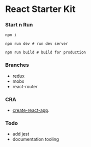 # React Starter Kit

### Start n Run
```
npm i

npm run dev # run dev server

npm run build # build for production
```

### Branches
- redux
- mobx
- react-router

### CRA
- [create-react-app](https://github.com/facebookincubator/create-react-app).

### Todo
- add jest
- documentation tooling
